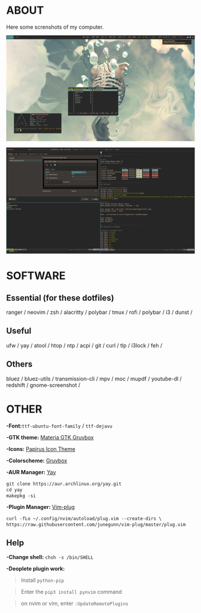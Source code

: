 # ABOUT
Here some screnshots of my computer.

![Screenshot-1](/Screenshot/screenshot-1.png)

![Screenshot-2](/Screenshot/screenshot-2.png)

# SOFTWARE
## Essential (for these dotfiles)
ranger / neovim / zsh / alacritty / polybar / tmux / rofi / polybar / i3 / dunst /

## Useful
ufw / yay / atool / htop / ntp / acpi / git / curl / tlp / i3lock / feh /

## Others
bluez / bluez-utils / transmission-cli / mpv / moc / mupdf / youtube-dl / redshift / gnome-screenshot /

# OTHER
**-Font:**`ttf-ubuntu-font-family` / `ttf-dejavu`

**-GTK theme:** [Materia GTK Gruvbox](https://github.com/Kani-dev/Materia-gtk-gruvbox)

**-Icons:** [Papirus Icon Theme](https://github.com/PapirusDevelopmentTeam/papirus-icon-theme/)

**-Colorscheme:** [Gruvbox](https://github.com/morhetz/gruvbox-contrib)

**-AUR Manager:** [Yay](https://github.com/Jguer/yay)
```
git clone https://aur.archlinux.org/yay.git
cd yay
makepkg -si
```

**-Plugin Manager:** [Vim-plug](https://github.com/junegunn/vim-plug)
```
curl -fLo ~/.config/nvim/autoload/plug.vim --create-dirs \
https://raw.githubusercontent.com/junegunn/vim-plug/master/plug.vim
```

## Help
**-Change shell:** `chsh -s /bin/SHELL`

**-Deoplete plugin work:**

> Install `python-pip`

> Enter the `pip3 install pynvim` command

> on nvim or vim, enter `:UpdateRemotePlugins`
